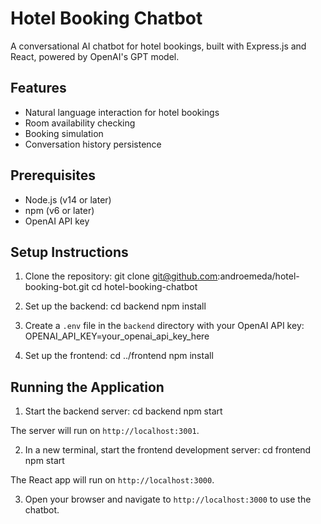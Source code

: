 # Hotel Booking Chatbot

A conversational AI chatbot for hotel bookings, built with Express.js and React, powered by OpenAI's GPT model.

## Features

- Natural language interaction for hotel bookings
- Room availability checking
- Booking simulation
- Conversation history persistence

## Prerequisites

- Node.js (v14 or later)
- npm (v6 or later)
- OpenAI API key

## Setup Instructions

1. Clone the repository: git clone git@github.com:androemeda/hotel-booking-bot.git
   cd hotel-booking-chatbot

2. Set up the backend: 
    cd backend
    npm install

3. Create a `.env` file in the `backend` directory with your OpenAI API key: 
    OPENAI_API_KEY=your_openai_api_key_here

4. Set up the frontend:
    cd ../frontend
    npm install

## Running the Application

1. Start the backend server:
    cd backend
    npm start

The server will run on `http://localhost:3001`.

2. In a new terminal, start the frontend development server: 
    cd frontend
    npm start

The React app will run on `http://localhost:3000`.

3. Open your browser and navigate to `http://localhost:3000` to use the chatbot.